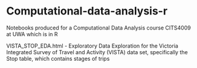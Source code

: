 # Computational-data-analysis-r
Notebooks produced for a Computational Data Analysis course CITS4009 at UWA which is in R

VISTA_STOP_EDA.html - Exploratory Data Exploration for the Victoria Integrated Survey of Travel and Activity (VISTA) data set, specifically the Stop table, which contains stages of trips
